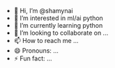 - 👋 Hi, I’m @shamynai
- 👀 I’m interested in ml/ai python
- 🌱 I’m currently learning python
- 💞️ I’m looking to collaborate on ...
- 📫 How to reach me ...
- 😄 Pronouns: ...
- ⚡ Fun fact: ...

<!---
shamynai/shamynai is a ✨ special ✨ repository because its `README.md` (this file) appears on your GitHub profile.
You can click the Preview link to take a look at your changes.
--->

